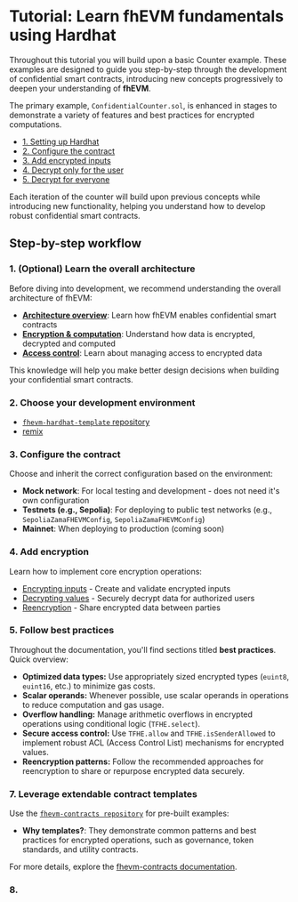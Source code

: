 # Tutorial: Learn fhEVM fundamentals using Hardhat

Throughout this tutorial you will build upon a basic Counter example. These examples are designed to guide you step-by-step through the development of confidential smart contracts, introducing new concepts progressively to deepen your understanding of **fhEVM**.

The primary example, `ConfidentialCounter.sol`, is enhanced in stages to demonstrate a variety of features and best practices for encrypted computations.

- [1. Setting up Hardhat](tutorials/learn_fundamentals/hardhat.md)
- [2. Configure the contract](tutorials/learn_fundamentals/configure.md)
- [3. Add encrypted inputs](tutorials/learn_fundamentals/encryption.md)
- [4. Decrypt only for the user](tutorials/learn_fundamentals/reencryption.md)
- [5. Decrypt for everyone](tutorials/learn_fundamentals/decryption.md)

Each iteration of the counter will build upon previous concepts while introducing new functionality, helping you understand how to develop robust confidential smart contracts.

## Step-by-step workflow

### 1. (Optional) Learn the overall architecture

Before diving into development, we recommend understanding the overall architecture of fhEVM:

- [**Architecture overview**](../../smart_contracts/architecture_overview.md): Learn how fhEVM enables confidential smart contracts
- [**Encryption & computation**](../../smart_contracts/d_re_ecrypt_compute.md): Understand how data is encrypted, decrypted and computed
- [**Access control**](../../smart_contracts/acl): Learn about managing access to encrypted data

This knowledge will help you make better design decisions when building your confidential smart contracts.

### 2. Choose your development environment

- [`fhevm-hardhat-template` repository](https://github.com/zama-ai/fhevm-hardhat-template)
- [remix](../../getting_started/quick_start/remix.md)

### 3. Configure the contract

Choose and inherit the correct configuration based on the environment:

- **Mock network**: For local testing and development - does not need it's own configuration
- **Testnets (e.g., Sepolia)**: For deploying to public test networks (e.g., `SepoliaZamaFHEVMConfig`, `SepoliaZamaFHEVMConfig`)
- **Mainnet**: When deploying to production (coming soon)

### 4. Add encryption

Learn how to implement core encryption operations:

- [Encrypting inputs](../../smart_contracts/inputs.md) - Create and validate encrypted inputs
- [Decrypting values](../../smart_contracts/decryption/decrypt.md) - Securely decrypt data for authorized users
- [Reencryption](../../smart_contracts/decryption/reencryption.md) - Share encrypted data between parties

### 5. Follow best practices

Throughout the documentation, you'll find sections titled **best practices**. Quick overview:

- **Optimized data types:** Use appropriately sized encrypted types (`euint8`, `euint16`, etc.) to minimize gas costs.
- **Scalar operands:** Whenever possible, use scalar operands in operations to reduce computation and gas usage.
- **Overflow handling:** Manage arithmetic overflows in encrypted operations using conditional logic (`TFHE.select`).
- **Secure access control:** Use `TFHE.allow` and `TFHE.isSenderAllowed` to implement robust ACL (Access Control List) mechanisms for encrypted values.
- **Reencryption patterns:** Follow the recommended approaches for reencryption to share or repurpose encrypted data securely.

### 7. Leverage extendable contract templates

Use the [`fhevm-contracts repository`](https://github.com/zama-ai/fhevm-contracts) for pre-built examples:

- **Why templates?**: They demonstrate common patterns and best practices for encrypted operations, such as governance, token standards, and utility contracts.

For more details, explore the [fhevm-contracts documentation](../../smart_contracts/contracts.md).

### 8.
